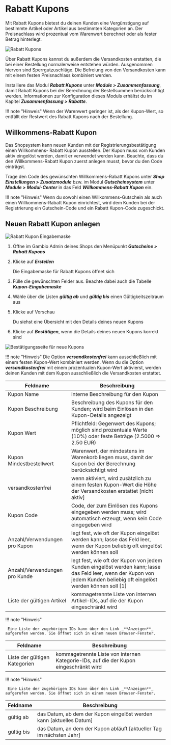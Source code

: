# Rabatt Kupons

Mit Rabatt Kupons bietest du deinen Kunden eine Vergünstigung auf bestimmte Artikel oder Artikel aus bestimmten Kategorien an. Der Preisnachlass wird prozentual vom Warenwert berechnet oder als fester Betrag hinterlegt.

![](../../Bilder/0089_Abb143_s333_RabattKupons.png "Rabatt Kupons")

Über Rabatt Kupons kannst du außerdem die Versandkosten erstatten, die bei einer Bestellung normalerweise entstehen würden. Ausgenommen hiervon sind Sperrgutzuschläge. Die Befreiung von den Versandkosten kann mit einem festen Preisnachlass kombiniert werden.

Installiere das Modul _**Rabatt Kupons**_ unter _**Module \> Zusammenfassung**_, damit Rabatt Kupons bei der Berechnung der Bestellsummen berücksichtigt werden. Informationen zur Konfiguration dieses Moduls erhältst du im Kapitel _**Zusammenfassung \> Rabatte**_.

!!! note "Hinweis" 
	 Wenn der Warenwert geringer ist, als der Kupon-Wert, so entfällt der Restwert des Rabatt Kupons nach der Bestellung.

## Willkommens-Rabatt Kupon

Das Shopsystem kann neuen Kunden mit der Registrierungsbestätigung einen Willkommens- Rabatt Kupon ausstellen. Der Kupon muss vom Kunden aktiv eingelöst werden, damit er verwendet werden kann. Beachte, dass du den Willkommens-Rabatt Kupon zuerst anlegen musst, bevor du den Code einträgst.

Trage den Code des gewünschten Willkommens-Rabatt Kupons unter _**Shop Einstellungen \> Zusatzmodule**_ bzw. im Modul _**Gutscheinsystem**_ unter _**Module \> Modul-Center**_ in das Feld _**Willkommens-Rabatt Kupon**_ ein.

!!! note "Hinweis" 
	 Wenn du sowohl einen Willkommens-Gutschein als auch einen Willkommens-Rabatt Kupon einrichtest, wird dem Kunden bei der Registrierung ein Gutschein-Code und ein Rabatt Kupon-Code zugeschickt.

## Neuen Rabatt Kupon anlegen

![](../../Bilder/Abb158_RabattKuponEingabemaske.png "Rabatt Kupon Eingabemaske")

1.  Öffne im Gambio Admin deines Shops den Menüpunkt _**Gutscheine \> Rabatt Kupons**_
2.  Klicke auf _**Erstellen**_

    Die Eingabemaske für Rabatt Kupons öffnet sich

3.  Fülle die gewünschten Felder aus. Beachte dabei auch die Tabelle _**Kupon-Eingabemaske**_
4.  Wähle über die Listen _**gültig ab**_ und _**gültig bis**_ einen Gültigkeitszeitraum aus
5.  Klicke auf Vorschau

    Du siehst eine Übersicht mit den Details deines neuen Kupons

6.  Klicke auf _**Bestätigen**_, wenn die Details deines neuen Kupons korrekt sind

![](../../Bilder/Abb159_BestaetigungsseiteFuerNeueKupons.png "Bestätigungsseite für neue Kupons")

!!! note "Hinweis" 
	 Die Option _**versandkostenfrei**_ kann ausschließlich mit einem festen Kupon-Wert kombiniert werden. Wenn du die Option _**versandkostenfrei**_ mit einem prozentualen Kupon-Wert aktivierst, werden deinen Kunden mit dem Kupon ausschließlich die Versandkosten erstattet.

|Feldname|Beschreibung|
|--------|------------|
|Kupon Name|interne Beschreibung für den Kupon|
|Kupon Beschreibung|Beschreibung des Kupons für den Kunden; wird beim Einlösen in den Kupon-Details angezeigt|
|Kupon Wert|Pflichtfeld: Gegenwert des Kupons; möglich sind prozentuale Werte \(10%\) oder feste Beträge \(2.5000 =\> 2.50 EUR\)|
|Kupon Mindestbestellwert|Warenwert, der mindestens im Warenkorb liegen muss, damit der Kupon bei der Berechnung berücksichtigt wird|
|versandkostenfrei|wenn aktiviert, wird zusätzlich zu einem festen Kupon-Wert die Höhe der Versandkosten erstattet \[nicht aktiv\]|
|Kupon Code|Code, der zum Einlösen des Kupons eingegeben werden muss; wird automatisch erzeugt, wenn kein Code eingegeben wird|
|Anzahl/Verwendungen pro Kupon|legt fest, wie oft der Kupon eingelöst werden kann; lasse das Feld leer, wenn der Kupon beliebig oft eingelöst werden können soll|
|Anzahl/Verwendungen pro Kunde|legt fest, wie oft der Kupon von jedem Kunden eingelöst werden kann; lasse das Feld leer, wenn der Kupon von jedem Kunden beliebig oft eingelöst werden können soll \[1\]|
|Liste der gültigen Artikel|kommagetrennte Liste von internen Artikel-IDs, auf die der Kupon eingeschränkt wird|

!!! note "Hinweis"

	 Eine Liste der zugehörigen IDs kann über den Link _**Anzeigen**_ aufgerufen werden. Sie öffnet sich in einem neuen Browser-Fenster.

|Feldname|Beschreibung|
|--------|------------|
|Liste der gültigen Kategorien|kommagetrennte Liste von internen Kategorie-IDs, auf die der Kupon eingeschränkt wird|

!!! note "Hinweis"

	 Eine Liste der zugehörigen IDs kann über den Link _**Anzeigen**_ aufgerufen werden. Sie öffnet sich in einem neuen Browser-Fenster.

|Feldname|Beschreibung|
|--------|------------|
|gültig ab|das Datum, ab dem der Kupon eingelöst werden kann \[aktuelles Datum\]|
|gültig bis|das Datum, an dem der Kupon abläuft \[aktueller Tag im nächsten Jahr\]|
